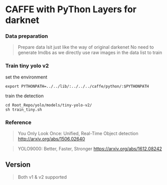 # CAFFE with PyThon Layers for darknet

### Data preparation
> Prepare data lsit just like the way of original darkenet
> No need to generate lmdbs as we directly use raw images in the data list to train


### Train tiny yolo v2
set the environment
```
export PYTHONPATH=../../lib/:../../../caffe/python/:$PYTHONPATH
```

train the detection
```
cd Root_Repo/yolo/models/tiny-yolo-v2/
sh train_tiny.sh
```


### Reference

> You Only Look Once: Unified, Real-Time Object detection http://arxiv.org/abs/1506.02640

> YOLO9000: Better, Faster, Stronger https://arxiv.org/abs/1612.08242





## Version
> Both v1 & v2 supported
